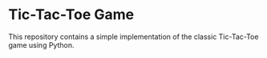 # Tic-Tac-Toe Game
This repository contains a simple implementation of the classic Tic-Tac-Toe game using Python.
